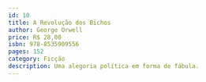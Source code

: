 ```yaml
---
id: 10
title: A Revolução dos Bichos
author: George Orwell
price: R$ 28,00
isbn: 978-8535909556
pages: 152
category: Ficção
description: Uma alegoria política em forma de fábula.
---
```

